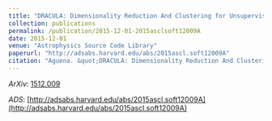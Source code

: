 ```yaml
---
title: "DRACULA: Dimensionality Reduction And Clustering for Unsupervised Learning in Astronomy"
collection: publications
permalink: /publication/2015-12-01-2015asclsoft12009A
date: 2015-12-01
venue: "Astrophysics Source Code Library"
paperurl: "http://adsabs.harvard.edu/abs/2015ascl.soft12009A"
citation: "Aguena. &quot;DRACULA: Dimensionality Reduction And Clustering for Unsupervised Learning in Astronomy.&quot; <i>Astrophysics Source Code Library</i>, :, Dec 2015"
---
```


*ArXiv*: [1512.009](https://arxiv.org/abs/1512.009)

*ADS*: [http://adsabs.harvard.edu/abs/2015ascl.soft12009A](http://adsabs.harvard.edu/abs/2015ascl.soft12009A)
